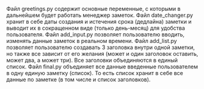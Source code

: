 Файл greetings.py содержит основные переменные, с которыми в дальнейшем будет работать менеджер заметок.
  Файл date_changer.py хранит в себе даты создания и истечения срока (дедлайна) заметки и выводит их в сокращенном виде (только день-месяц) для удобства пользователя.
    Файл add_input.py позволяет пользователю вводить, изменять данные заметок в реальном времени.
      Файл add_list.py позволяет пользователю создавать 3 заголовка внутри одной заметки, но также все зависит от его желания (может и один заголовок оставить, может два, а может три). Все заголовки объединяются в единый список.
        Файл final.py объединяет все данные введенные пользователем в одну единую заметку (список). То есть список хранит в себе все данные по заметке (в том числе и список заголовков).
